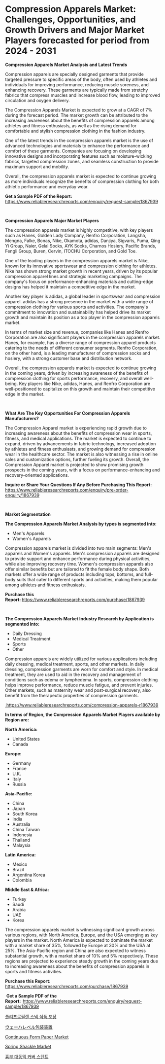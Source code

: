<p><h1>Compression Apparels Market: Challenges, Opportunities, and Growth Drivers and Major Market Players forecasted for period from 2024 - 2031</h1></p><p><strong>Compression Apparels Market Analysis and Latest Trends</strong></p>
<p><p>Compression apparels are specially designed garments that provide targeted pressure to specific areas of the body, often used by athletes and individuals for improving performance, reducing muscle soreness, and enhancing recovery. These garments are typically made from stretchy fabrics that compress muscles and increase blood flow, leading to improved circulation and oxygen delivery.</p><p>The Compression Apparels Market is expected to grow at a CAGR of 7% during the forecast period. The market growth can be attributed to the increasing awareness about the benefits of compression apparels among athletes and fitness enthusiasts, as well as the rising demand for comfortable and stylish compression clothing in the fashion industry.</p><p>One of the latest trends in the compression apparels market is the use of advanced technologies and materials to enhance the performance and comfort of these garments. Companies are focusing on developing innovative designs and incorporating features such as moisture-wicking fabrics, targeted compression zones, and seamless construction to provide maximum support and mobility.</p><p>Overall, the compression apparels market is expected to continue growing as more individuals recognize the benefits of compression clothing for both athletic performance and everyday wear.</p></p>
<p><strong>Get a Sample PDF of the Report:&nbsp;</strong> <a href="https://www.reliableresearchreports.com/enquiry/request-sample/1867939">https://www.reliableresearchreports.com/enquiry/request-sample/1867939</a></p>
<p>&nbsp;</p>
<p><strong>Compression Apparels Major Market Players</strong></p>
<p><p>The compression apparels market is highly competitive, with key players such as Hanes, Golden Lady Company, Renfro Corporation, Langsha, Mengna, Falke, Bonas, Nike, Okamota, adidas, Danjiya, Sigvaris, Puma, Qing Yi Group, Naier, Gelal Socks, AYK Socks, Charnos Hosiery, Pacific Brands, Fengli Group, Buren, Cervin, ITOCHU Corporation, and Gold Toe.</p><p>One of the leading players in the compression apparels market is Nike, known for its innovative sportswear and compression clothing for athletes. Nike has shown strong market growth in recent years, driven by its popular compression apparel lines and strategic marketing campaigns. The company's focus on performance-enhancing materials and cutting-edge designs has helped it maintain a competitive edge in the market.</p><p>Another key player is adidas, a global leader in sportswear and compression apparel. adidas has a strong presence in the market with a wide range of compression clothing for various sports and activities. The company's commitment to innovation and sustainability has helped drive its market growth and maintain its position as a top player in the compression apparels market.</p><p>In terms of market size and revenue, companies like Hanes and Renfro Corporation are also significant players in the compression apparels market. Hanes, for example, has a diverse range of compression apparel products catering to the needs of different consumer segments. Renfro Corporation, on the other hand, is a leading manufacturer of compression socks and hosiery, with a strong customer base and distribution network.</p><p>Overall, the compression apparels market is expected to continue growing in the coming years, driven by increasing awareness of the benefits of compression clothing for sports performance, recovery, and overall well-being. Key players like Nike, adidas, Hanes, and Renfro Corporation are well-positioned to capitalize on this growth and maintain their competitive edge in the market.</p></p>
<p>&nbsp;</p>
<p><strong>What Are The Key Opportunities For Compression Apparels Manufacturers?</strong></p>
<p><p>The Compression Apparel market is experiencing rapid growth due to increasing awareness about the benefits of compression wear in sports, fitness, and medical applications. The market is expected to continue to expand, driven by advancements in fabric technology, increased adoption by athletes and fitness enthusiasts, and growing demand for compression wear in the healthcare sector. The market is also witnessing a rise in online sales and customization options, further fueling its growth. Overall, the Compression Apparel market is projected to show promising growth prospects in the coming years, with a focus on performance-enhancing and recovery-oriented applications.</p></p>
<p><strong>Inquire or Share Your Questions If Any Before Purchasing This Report:</strong> <a href="https://www.reliableresearchreports.com/enquiry/pre-order-enquiry/1867939">https://www.reliableresearchreports.com/enquiry/pre-order-enquiry/1867939</a></p>
<p>&nbsp;</p>
<p><strong>Market Segmentation</strong></p>
<p><strong>The Compression Apparels Market Analysis by types is segmented into:</strong></p>
<p><ul><li>Men's Apparels</li><li>Women's Apparels</li></ul></p>
<p><p>Compression apparels market is divided into two main segments: Men's apparels and Women's apparels. Men's compression apparels are designed to provide support and enhance performance during physical activities, while also improving recovery time. Women's compression apparels also offer similar benefits but are tailored to fit the female body shape. Both markets offer a wide range of products including tops, bottoms, and full-body suits that cater to different sports and activities, making them popular among athletes and fitness enthusiasts.</p></p>
<p><strong>Purchase this Report:&nbsp;</strong><a href="https://www.reliableresearchreports.com/purchase/1867939">https://www.reliableresearchreports.com/purchase/1867939</a></p>
<p>&nbsp;</p>
<p><strong>The Compression Apparels Market Industry Research by Application is segmented into:</strong></p>
<p><ul><li>Daily Dressing</li><li>Medical Treatment</li><li>Sports</li><li>Other</li></ul></p>
<p><p>Compression apparels are widely utilized for various applications including daily dressing, medical treatment, sports, and other markets. In daily dressing, compression garments are worn for comfort and style. In medical treatment, they are used to aid in the recovery and management of conditions such as edema or lymphedema. In sports, compression clothing helps improve performance, reduce muscle fatigue, and prevent injuries. Other markets, such as maternity wear and post-surgical recovery, also benefit from the therapeutic properties of compression garments.</p></p>
<p><a href="https://www.reliableresearchreports.com/compression-apparels-r1867939">&nbsp;https://www.reliableresearchreports.com/compression-apparels-r1867939</a></p>
<p><strong>In terms of Region, the Compression Apparels Market Players available by Region are:</strong></p>
<p>
    <p> <strong> North America: </strong>
        <ul>
            <li>United States</li>
            <li>Canada</li>
        </ul>
        </p> 
    <p> <strong> Europe: </strong>
        <ul>
            <li>Germany</li>
            <li>France</li>
            <li>U.K.</li>
            <li>Italy</li>
            <li>Russia</li>
        </ul>
        </p> 
    <p> <strong> Asia-Pacific: </strong>
        <ul>
            <li>China</li>
            <li>Japan</li>
            <li>South Korea</li>
            <li>India</li>
            <li>Australia</li>
            <li>China Taiwan</li>
            <li>Indonesia</li>
            <li>Thailand</li>
            <li>Malaysia</li>
        </ul>
        </p> 
    <p> <strong> Latin America: </strong>
        <ul>
            <li>Mexico</li>
            <li>Brazil</li>
            <li>Argentina Korea</li>
            <li>Colombia</li>
        </ul>
        </p> 
    <p> <strong> Middle East & Africa: </strong>
        <ul>
            <li>Turkey</li>
            <li>Saudi</li>
            <li>Arabia</li>
            <li>UAE</li>
            <li>Korea</li>
        </ul>
    </p>
    </p>
<p><p>The compression apparels market is witnessing significant growth across various regions, with North America, Europe, and the USA emerging as key players in the market. North America is expected to dominate the market with a market share of 35%, followed by Europe at 30% and the USA at 25%. The Asia-Pacific region and China are also expected to witness substantial growth, with a market share of 10% and 5% respectively. These regions are projected to experience steady growth in the coming years due to increasing awareness about the benefits of compression apparels in sports and fitness activities.</p></p>
<p><strong>Purchase this Report: </strong><a href="https://www.reliableresearchreports.com/purchase/1867939">https://www.reliableresearchreports.com/purchase/1867939</a></p>
<p>&nbsp;<strong>Get a Sample PDF of the Report:&nbsp;&nbsp;</strong><a href="https://www.reliableresearchreports.com/enquiry/request-sample/1867939">https://www.reliableresearchreports.com/enquiry/request-sample/1867939</a></p>
<p><strong></strong></p>
<p><p><a href="https://github.com/FelipeGrrady654556/Market-Research-Report-List-2/blob/main/4493847154126.md">폴리프로필렌 스낵 식품 포장</a></p><p><a href="https://github.com/DanykaKilback/Market-Research-Report-List-1/blob/main/8422393145592.md">ウェーハレベル包装装置</a></p><p><a href="https://github.com/fkhcgcyl33/Market-Research-Report-List-1/blob/main/continuous-form-paper-market.md">Continuous Form Paper Market</a></p><p><a href="https://github.com/ctanaka235/Market-Research-Report-List-1/blob/main/spring-shackle-market.md">Spring Shackle Market</a></p><p><a href="https://github.com/shade463/Market-Research-Report-List-1/blob/main/1335946154127.md">흉부 대동맥 커버 스텐트</a></p></p>